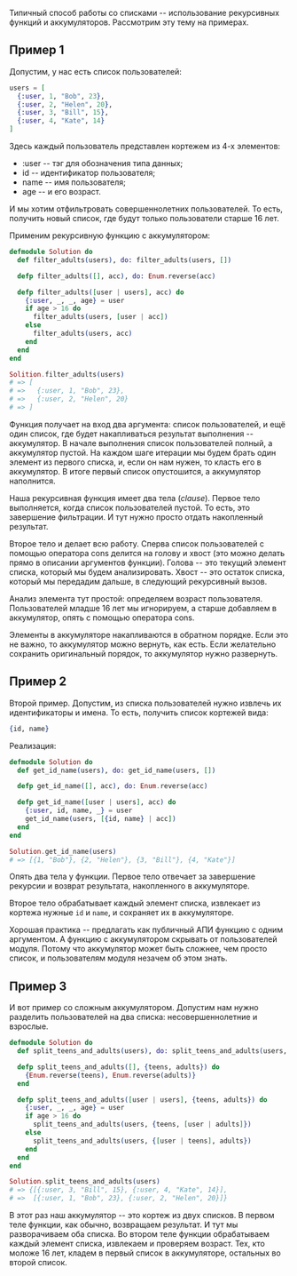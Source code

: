 
Типичный способ работы со списками -- использование рекурсивных функций и аккумуляторов. Рассмотрим эту тему на примерах.

## Пример 1

Допустим, у нас есть список пользователей:

```elixir
users = [
  {:user, 1, "Bob", 23},
  {:user, 2, "Helen", 20},
  {:user, 3, "Bill", 15},
  {:user, 4, "Kate", 14}
]
```

Здесь каждый пользователь представлен кортежем из 4-х элементов:
- :user -- тэг для обозначения типа данных;
- id -- идентификатор пользователя;
- name -- имя пользователя;
- age -- и его возраст.

И мы хотим отфильтровать совершеннолетних пользователей. То есть, получить новый список, где будут только пользователи старше 16 лет.

Применим рекурсивную функцию с аккумулятором:

```elixir
defmodule Solution do
  def filter_adults(users), do: filter_adults(users, [])

  defp filter_adults([], acc), do: Enum.reverse(acc)

  defp filter_adults([user | users], acc) do
    {:user, _, _, age} = user
    if age > 16 do
      filter_adults(users, [user | acc])
    else
      filter_adults(users, acc)
    end
  end
end

Solition.filter_adults(users)
# => [
# =>   {:user, 1, "Bob", 23},
# =>   {:user, 2, "Helen", 20}
# => ]
```

Функция получает на вход два аргумента: список пользователей, и ещё один список, где будет накапливаться результат выполнения -- аккумулятор. В начале выполнения список пользователей полный, а аккумулятор пустой. На каждом шаге итерации мы будем брать один элемент из первого списка, и, если он нам нужен, то класть его в аккумулятор. В итоге первый список опустошится, а аккумулятор наполнится.

Наша рекурсивная функция имеет два тела (_clause_). Первое тело выполняется, когда список пользователей пустой. То есть, это завершение фильтрации. И тут нужно просто отдать накопленный результат.

Второе тело и делает всю работу. Сперва список пользователей с помощью оператора cons делится на голову и хвост (это можно делать прямо в описании аргументов функции).  Голова -- это текущий элемент списка, который мы будем анализировать. Хвост -- это остаток списка, который мы передадим дальше, в следующий рекурсивный вызов.

Анализ элемента тут простой: определяем возраст пользователя. Пользователей младше 16 лет мы игнорируем, а старше добавляем в аккумулятор, опять с помощью оператора cons.

Элементы в аккумуляторе накапливаются в обратном порядке. Если это не важно, то аккумулятор можно вернуть, как есть. Если желательно сохранить оригинальный порядок, то аккумулятор нужно развернуть.


## Пример 2

Второй пример. Допустим, из списка пользователей нужно извлечь их идентификаторы и имена. То есть, получить список кортежей вида:

```elixir
{id, name}
```

Реализация:

```elixir
defmodule Solution do
  def get_id_name(users), do: get_id_name(users, [])

  defp get_id_name([], acc), do: Enum.reverse(acc)

  defp get_id_name([user | users], acc) do
    {:user, id, name, _} = user
    get_id_name(users, [{id, name} | acc])
  end
end

Solution.get_id_name(users)
# => [{1, "Bob"}, {2, "Helen"}, {3, "Bill"}, {4, "Kate"}]
```

Опять два тела у функции. Первое тело отвечает за завершение рекурсии и возврат результата, накопленного в аккумуляторе.

Второе тело обрабатывает каждый элемент списка, извлекает из кортежа нужные `id` и `name`, и сохраняет их в аккумуляторе.

Хорошая практика -- предлагать как публичный АПИ функцию с одним аргументом. А функцию с аккумулятором скрывать от пользователей модуля. Потому что аккумулятор может быть сложнее, чем просто список, и пользователям модуля незачем об этом знать.


## Пример 3

И вот пример со сложным аккумулятором. Допустим нам нужно разделить пользователей на два списка: несовершеннолетние и взрослые.

```elixir
defmodule Solution do
  def split_teens_and_adults(users), do: split_teens_and_adults(users, {[], []})

  defp split_teens_and_adults([], {teens, adults}) do
    {Enum.reverse(teens), Enum.reverse(adults)}
  end

  defp split_teens_and_adults([user | users], {teens, adults}) do
    {:user, _, _, age} = user
    if age > 16 do
      split_teens_and_adults(users, {teens, [user | adults]})
    else
      split_teens_and_adults(users, {[user | teens], adults})
    end
  end
end

Solution.split_teens_and_adults(users)
# => {[{:user, 3, "Bill", 15}, {:user, 4, "Kate", 14}],
# =>  [{:user, 1, "Bob", 23}, {:user, 2, "Helen", 20}]}
```

В этот раз наш аккумулятор -- это кортеж из двух списков. В первом теле функции, как обычно, возвращаем результат. И тут мы разворачиваем оба списка. Во втором теле функции обрабатываем каждый элемент списка, извлекаем и проверяем возраст. Тех, кто моложе 16 лет, кладем в первый список в аккумуляторе, остальных во второй список.
